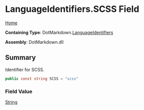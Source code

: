# LanguageIdentifiers\.SCSS Field

[Home](../../../README.md)

**Containing Type**: DotMarkdown\.[LanguageIdentifiers](../README.md)

**Assembly**: DotMarkdown\.dll

## Summary

Identifier for SCSS\.

```csharp
public const string SCSS = "scss"
```

### Field Value

[String](https://docs.microsoft.com/en-us/dotnet/api/system.string)


